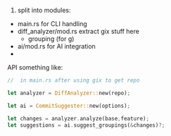 1. split into modules:
  - main.rs   for CLI handling
  - diff_analyzer/mod.rs  extract gix stuff here
    - grouping (for g)
  - ai/mod.rs  for AI integration
  - 

API something like:


```rust
//  in main.rs after using gix to get repo

let analyzer = DiffAnalyzer::new(repo);

let ai = CommitSuggester::new(options);

let changes = analyzer.analyze(base,feature);
let suggestions = ai.suggest_groupings(&changes)?;

```